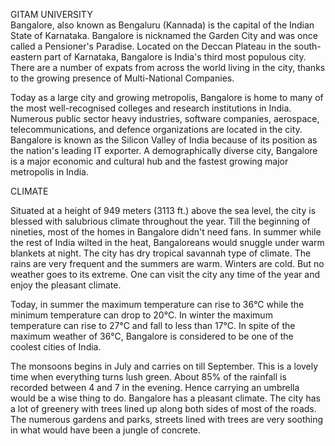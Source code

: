 GITAM UNIVERSITY   
 Bangalore, also known as Bengaluru (Kannada) is the capital of the Indian State of Karnataka. Bangalore is nicknamed the Garden City and was once called a Pensioner's Paradise. Located on the Deccan Plateau in the south-eastern part of Karnataka, Bangalore is India's third most populous city. There are a number of expats from across the world living in the city, thanks to the growing presence of Multi-National Companies.

Today as a large city and growing metropolis, Bangalore is home to many of the most well-recognised colleges and research institutions in India. Numerous public sector heavy industries, software companies, aerospace, telecommunications, and defence organizations are located in the city. Bangalore is known as the Silicon Valley of India because of its position as the nation's leading IT exporter. A demographically diverse city, Bangalore is a major economic and cultural hub and the fastest growing major metropolis in India.

CLIMATE

Situated at a height of 949 meters (3113 ft.) above the sea level, the city is blessed with salubrious climate throughout the year. Till the beginning of nineties, most of the homes in Bangalore didn't need fans. In summer while the rest of India wilted in the heat, Bangaloreans would snuggle under warm blankets at night. The city has dry tropical savannah type of climate. The rains are very frequent and the summers are warm. Winters are cold. But no weather goes to its extreme. One can visit the city any time of the year and enjoy the pleasant climate.

Today, in summer the maximum temperature can rise to 36°C while the minimum temperature can drop to 20°C. In winter the maximum temperature can rise to 27°C and fall to less than 17°C. In spite of the maximum weather of 36°C, Bangalore is considered to be one of the coolest cities of India.

The monsoons begins in July and carries on till September. This is a lovely time when everything turns lush green. About 85% of the rainfall is recorded between 4 and 7 in the evening. Hence carrying an umbrella would be a wise thing to do. Bangalore has a pleasant climate. The city has a lot of greenery with trees lined up along both sides of most of the roads. The numerous gardens and parks, streets lined with trees are very soothing in what would have been a jungle of concrete.
